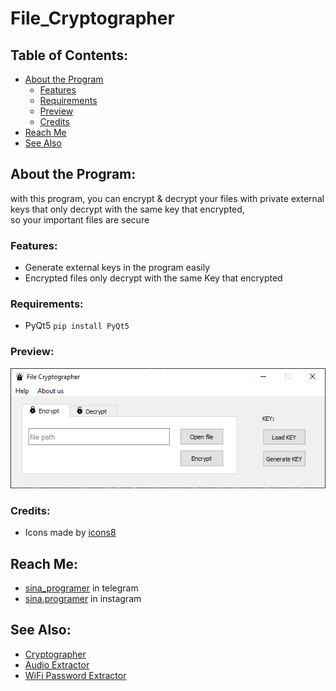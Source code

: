# File_Cryptographer

## **Table of Contents:**
- [About the Program](#about-the-program)
  - [Features](#features)
  - [Requirements](#requirements)
  - [Preview](#preview)
  - [Credits](#credits)
- [Reach Me](#reach-me)
- [See Also](#see-also)

## **About the Program:**
with this program, you can encrypt & decrypt your files with private external keys that only decrypt with the same key that encrypted,<br> 
so your important files are secure  

### **Features:**
- Generate external keys in the program easily
- Encrypted files only decrypt with the same Key that encrypted

### Requirements:
- PyQt5 `pip install PyQt5`

### **Preview:** 
![preview](/Files/preview.png)

### **Credits:**
- Icons made by [icons8](https://icons8.com/)

## **Reach Me:**
- [sina_programer](https://t.me/sina_programer) in telegram
- [sina.programer](https://www.instagram.com/sina.programer) in instagram

## **See Also:**
- [Cryptographer](https://github.com/sina-programer/Cryptographer)
- [Audio Extractor](https://github.com/sina-programer/Audio_Extractor)
- [WiFi Password Extractor](https://github.com/sina-programer/WiFi_Password_Extractor)
